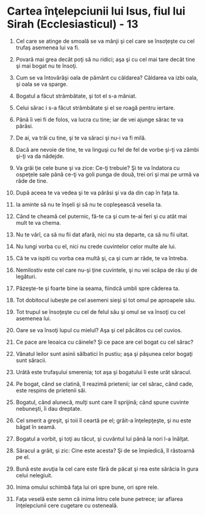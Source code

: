 # Cartea &#238;n&#355;elepciunii lui Isus, fiul lui Sirah (Ecclesiasticul) - 13

1. Cel care se atinge de smoală se va mânji şi cel care se însoţeşte cu cel trufaş asemenea lui va fi. 

2. Povară mai grea decât poţi să nu ridici; aşa şi cu cel mai tare decât tine şi mai bogat nu te însoţi. 

3. Cum se va întovărăşi oala de pământ cu căldarea? Căldarea va izbi oala, şi oala se va sparge. 

4. Bogatul a făcut strâmbătate, şi tot el s-a mâniat. 

5. Celui sărac i s-a făcut strâmbătate şi el se roagă pentru iertare. 

6. Până îi vei fi de folos, va lucra cu tine; iar de vei ajunge sărac te va părăsi. 

7. De ai, va trăi cu tine, şi te va săraci şi nu-i va fi milă. 

8. Dacă are nevoie de tine, te va linguşi cu fel de fel de vorbe şi-ţi va zâmbi şi-ţi va da nădejde. 

9. Va grăi ţie cele bune şi va zice: Ce-ţi trebuie? Şi te va îndatora cu ospeţele sale până ce-ţi va goli punga de două, trei ori şi mai pe urmă va râde de tine. 

10. După aceea te va vedea şi te va părăsi şi va da din cap în faţa ta. 

11. Ia aminte să nu te înşeli şi să nu te copleşească veselia ta. 

12. Când te cheamă cel puternic, fă-te ca şi cum te-ai feri şi cu atât mai mult te va chema. 

13. Nu te vârî, ca să nu fii dat afară, nici nu sta departe, ca să nu fii uitat. 

14. Nu lungi vorba cu el, nici nu crede cuvintelor celor multe ale lui. 

15. Că te va ispiti cu vorba cea multă şi, ca şi cum ar râde, te va întreba. 

16. Nemilostiv este cel care nu-şi ţine cuvintele, şi nu vei scăpa de rău şi de legături. 

17. Păzeşte-te şi foarte bine ia seama, fiindcă umbli spre căderea ta. 

18. Tot dobitocul iubeşte pe cel asemeni sieşi şi tot omul pe aproapele său. 

19. Tot trupul se însoţeşte cu cel de felul său şi omul se va însoţi cu cel asemenea lui. 

20. Oare se va însoţi lupul cu mielul? Aşa şi cel păcătos cu cel cuvios. 

21. Ce pace are leoaica cu câinele? Şi ce pace are cel bogat cu cel sărac? 

22. Vânatul leilor sunt asinii sălbatici în pustiu; aşa şi păşunea celor bogaţi sunt săracii. 

23. Urâtă este trufaşului smerenia; tot aşa şi bogatului îi este urât săracul. 

24. Pe bogat, când se clatină, îl reazimă prietenii; iar cel sărac, când cade, este respins de prietenii săi. 

25. Bogatul, când alunecă, mulţi sunt care îl sprijină; când spune cuvinte nebuneşti, îi dau dreptate. 

26. Cel smerit a greşit, şi toii îl ceartă pe el; grăit-a înţelepţeşte, şi nu este băgat în seamă. 

27. Bogatul a vorbit, şi toţi au tăcut, şi cuvântul lui până la nori l-a înălţat. 

28. Săracul a grăit, şi zic: Cine este acesta? Şi de se împiedică, îl răstoarnă pe el. 

29. Bună este avuţia la cel care este fără de păcat şi rea este sărăcia în gura celui nelegiuit. 

30. Inima omului schimbă faţa lui ori spre bune, ori spre rele. 

31. Faţa veselă este semn că inima întru cele bune petrece; iar aflarea înţelepciunii cere cugetare cu osteneală. 

